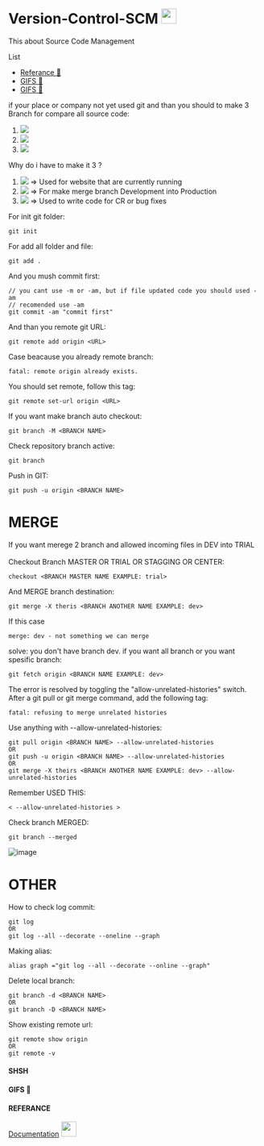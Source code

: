 # Version-Control-SCM <img src="https://raw.githubusercontent.com/MartinHeinz/MartinHeinz/master/wave.gif" width="30px">
This about Source Code Management

List
- [Referance 👻](#referance-)
- [GIFS 👻](#gifs-)
- [GIFS 👻](#shsh-)

if your place or company not yet used git and than you should to make 3 Branch for compare all source code:
1.  ![](https://img.shields.io/badge/-Production-informational?style=flat&logo=<LOGO_NAME>&logoColor=white&color=2bbc8a)
2.  ![](https://img.shields.io/badge/Stag-Trial-informational?style=flat&logo=<LOGO_NAME>&logoColor=white&color=2ba9bc)
3.  ![](https://img.shields.io/badge/-Development-informational?style=flat&logo=<LOGO_NAME>&logoColor=white&color=bc2b2b)

Why do i have to make it 3 ?
1.  ![](https://img.shields.io/badge/-Production-informational?style=flat&logo=<LOGO_NAME>&logoColor=white&color=2bbc8a) => Used for website that are currently running
2.  ![](https://img.shields.io/badge/Stag-Trial-informational?style=flat&logo=<LOGO_NAME>&logoColor=white&color=2ba9bc) => For make merge branch Development into Production
3.  ![](https://img.shields.io/badge/-Development-informational?style=flat&logo=<LOGO_NAME>&logoColor=white&color=bc2b2b) => Used to write code for CR or bug fixes

For init git folder:

    git init

For add all folder and file:

    git add .

And you mush commit first:
    
    // you cant use -m or -am, but if file updated code you should used -am
    // recomended use -am
    git commit -am "commit first" 

And than you remote git URL:

    git remote add origin <URL>

Case beacause you already remote branch:
    
    fatal: remote origin already exists.
    
You should set remote, follow this tag:

    git remote set-url origin <URL>

If you want make branch auto checkout:

    git branch -M <BRANCH NAME>

Check repository branch active:
    
    git branch

Push in GIT:

    git push -u origin <BRANCH NAME>

# MERGE
If you want merege 2 branch and allowed incoming files in DEV into TRIAL <br>
<br>
Checkout Branch MASTER OR TRIAL OR STAGGING OR CENTER:

    checkout <BRANCH MASTER NAME EXAMPLE: trial>

And MERGE branch destination:

    git merge -X theris <BRANCH ANOTHER NAME EXAMPLE: dev>

If this case 
    
    merge: dev - not something we can merge

solve: you don't have branch dev.
if you want all branch or you want spesific branch:

    git fetch origin <BRANCH NAME EXAMPLE: dev>

The error is resolved by toggling the "allow-unrelated-histories" switch. After a git pull or git merge command, add the following tag:

    fatal: refusing to merge unrelated histories

Use anything with --allow-unrelated-histories:

    git pull origin <BRANCH NAME> --allow-unrelated-histories
    OR
    git push -u origin <BRANCH NAME> --allow-unrelated-histories
    OR
    git merge -X theirs <BRANCH ANOTHER NAME EXAMPLE: dev> --allow-unrelated-histories
    
Remember USED THIS:

    < --allow-unrelated-histories >
    
Check branch MERGED:
    
    git branch --merged

![image](https://user-images.githubusercontent.com/77251566/139561661-2b62076c-b9cd-4f84-a977-b64c5cfba81a.png)

# OTHER
How to check log commit:

    git log
    OR
    git log --all --decorate --oneline --graph

Making alias:
    
    alias graph ="git log --all --decorate --online --graph"

Delete local branch:
    
    git branch -d <BRANCH NAME>
    OR
    git branch -D <BRANCH NAME>
    
Show existing remote url:
    
    git remote show origin
    OR
    git remote -v
#### SHSH
#### GIFS 👻
#### REFERANCE
[Documentation](https://docs.github.com/en/get-started/getting-started-with-git/managing-remote-repositories) <img src="https://raw.githubusercontent.com/MartinHeinz/MartinHeinz/master/wave.gif" width="30px">
